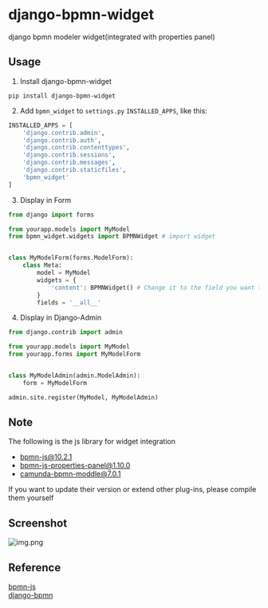 # django-bpmn-widget
django bpmn modeler widget(integrated with properties panel)

## Usage
1. Install django-bpmn-widget
```shell
pip install django-bpmn-widget
```
2. Add `bpmn_widget` to `settings.py` `INSTALLED_APPS`, like this:
```python
INSTALLED_APPS = [
    'django.contrib.admin',
    'django.contrib.auth',
    'django.contrib.contenttypes',
    'django.contrib.sessions',
    'django.contrib.messages',
    'django.contrib.staticfiles',
    'bpmn_widget'
]
```
3. Display in Form
```python
from django import forms

from yourapp.models import MyModel
from bpmn_widget.widgets import BPMNWidget # import widget


class MyModelForm(forms.ModelForm):
    class Meta:
        model = MyModel
        widgets = {
            'content': BPMNWidget() # Change it to the field you want to display
        }
        fields = '__all__'
```
4. Display in Django-Admin
```python
from django.contrib import admin

from yourapp.models import MyModel
from yourapp.forms import MyModelForm


class MyModelAdmin(admin.ModelAdmin):
    form = MyModelForm

admin.site.register(MyModel, MyModelAdmin)
```

## Note
The following is the js library for widget integration
- bpmn-js@10.2.1
- bpmn-js-properties-panel@1.10.0
- camunda-bpmn-moddle@7.0.1

If you want to update their version or extend other plug-ins, please compile them yourself

## Screenshot
![img.png](/Users/walirt/Projects/django_bpmn_widget/screenshot/img.png)


## Reference
[bpmn-js](https://github.com/bpmn-io/bpmn-js)  
[django-bpmn](https://github.com/jplobianco/django-bpmn)  
